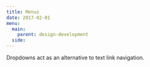 ```yaml
---
title: Menus
date: 2017-02-01
menu:
  main:
    parent: design-development
  side:
---
```


Dropdowns act as an alternative to text link navigation.
